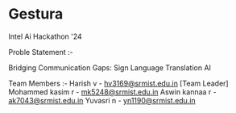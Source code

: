 # Gestura
Intel Ai Hackathon '24

Proble Statement :-

Bridging Communication Gaps: Sign Language Translation AI

Team Members :-
Harish v - hv3169@srmist.edu.in [Team Leader]
Mohammed kasim r - mk5248@srmist.edu.in
Aswin kannaa r - ak7043@srmist.edu.in
Yuvasri n - yn1190@srmist.edu.in

